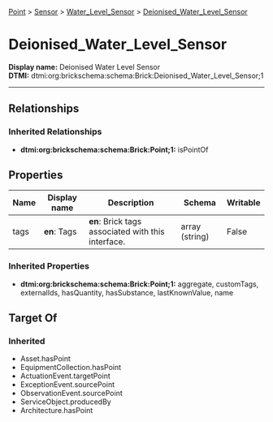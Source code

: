 [Point](../../Point.md) > [Sensor](../Sensor.md) > [Water_Level_Sensor](Water_Level_Sensor.md) > [Deionised_Water_Level_Sensor](#)
# Deionised_Water_Level_Sensor

**Display name:** Deionised Water Level Sensor<br />
**DTMI:** dtmi:org:brickschema:schema:Brick:Deionised_Water_Level_Sensor;1

---
## Relationships
### Inherited Relationships
* **dtmi:org:brickschema:schema:Brick:Point;1:** isPointOf
## Properties
|Name|Display name|Description|Schema|Writable|
|-|-|-|-|-|
|tags|**en**: Tags|**en**: Brick tags associated with this interface.|array (string)|False|
### Inherited Properties
* **dtmi:org:brickschema:schema:Brick:Point;1:** aggregate, customTags, externalIds, hasQuantity, hasSubstance, lastKnownValue, name
## Target Of
### Inherited
* Asset.hasPoint
* EquipmentCollection.hasPoint
* ActuationEvent.targetPoint
* ExceptionEvent.sourcePoint
* ObservationEvent.sourcePoint
* ServiceObject.producedBy
* Architecture.hasPoint
